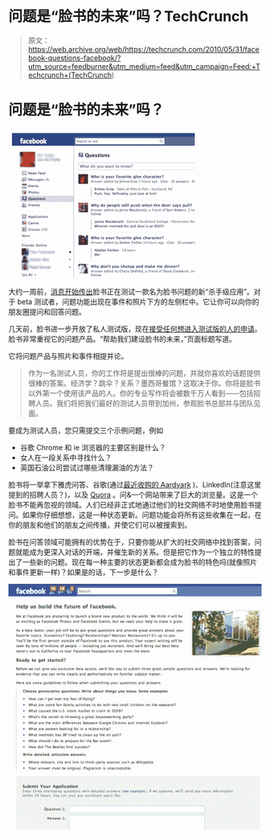 # 问题是“脸书的未来”吗？TechCrunch

> 原文：<https://web.archive.org/web/https://techcrunch.com/2010/05/31/facebook-questions-facebook/?utm_source=feedburner&utm_medium=feed&utm_campaign=Feed:+Techcrunch+(TechCrunch>)

# 问题是“脸书的未来”吗？

![](img/f40c98e1cc149c2f02b2472d1dcb11fc.png)

大约一周前，[消息开始传出](https://web.archive.org/web/20221007030020/https://beta.techcrunch.com/2010/05/23/facebook-questions/)脸书正在测试一款名为脸书问题的新“杀手级应用”。对于 beta 测试者，问题功能出现在事件和照片下方的左侧栏中。它让你可以向你的朋友圈提问和回答问题。

几天前，脸书进一步开放了私人测试版，现在[接受任何想进入测试版的人的申请](https://web.archive.org/web/20221007030020/http://www.facebook.com/product_application/)。脸书非常重视它的问题产品。“帮助我们建设脸书的未来，”页面标题写道。

它将问题产品与照片和事件相提并论。

> 作为一名测试人员，你的工作将是提出很棒的问题，并就你喜欢的话题提供很棒的答案。经济学？跳伞？关系？墨西哥餐馆？这取决于你。你将是脸书以外第一个使用该产品的人。你的专业写作将会被数千万人看到——包括招聘人员。我们将把我们最好的测试人员带到加州，参观脸书总部并与团队见面。

要成为测试人员，您只需提交三个示例问题，例如

*   谷歌 Chrome 和 ie 浏览器的主要区别是什么？
*   女人在一段关系中寻找什么？
*   英国石油公司尝试过哪些清理漏油的方法？

脸书将一举拿下雅虎问答、谷歌(通过[最近收购的 Aardvark](https://web.archive.org/web/20221007030020/https://beta.techcrunch.com/2010/02/11/google-acquires-aardvark-for-50-million/) )、LinkedIn(注意这里提到的招聘人员？)，以及 [Quora](https://web.archive.org/web/20221007030020/https://beta.techcrunch.com/2010/03/28/quora-has-the-magic-benchmark-invests-at-86-million-valuation/) 。问&一个网站带来了巨大的浏览量。这是一个脸书不能再忽视的领域。人们已经非正式地通过他们的社交网络不时地使用脸书提问。如果你仔细想想，这是一种状态更新。问题功能会将所有这些收集在一起，在你的朋友和他们的朋友之间传播，并使它们可以被搜索到。

脸书在问答领域可能拥有的优势在于，只要你能从扩大的社交网络中找到答案，问题就能成为更深入对话的开端，并催生新的关系。但是把它作为一个独立的特性提出了一些新的问题。现在每一种主要的状态更新都会成为脸书的特色吗(就像照片和事件更新一样)？如果是的话，下一步是什么？

![](img/63c47563b53385b16296f38932f0c0e5.png)